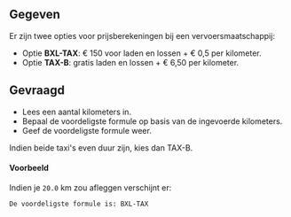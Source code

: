 ## Gegeven
Er zijn twee opties voor prijsberekeningen bij een vervoersmaatschappij:
- Optie **BXL-TAX**: € 150 voor laden en lossen + € 0,5 per kilometer.
- Optie **TAX-B**: gratis laden en lossen + € 6,50 per kilometer.

## Gevraagd
* Lees een aantal kilometers in.
* Bepaal de voordeligste formule op basis van de ingevoerde kilometers.
* Geef de voordeligste formule weer.

Indien beide taxi's even duur zijn, kies dan TAX-B.

#### Voorbeeld
Indien je `20.0` km zou afleggen verschijnt er:

```
De voordeligste formule is: BXL-TAX
```